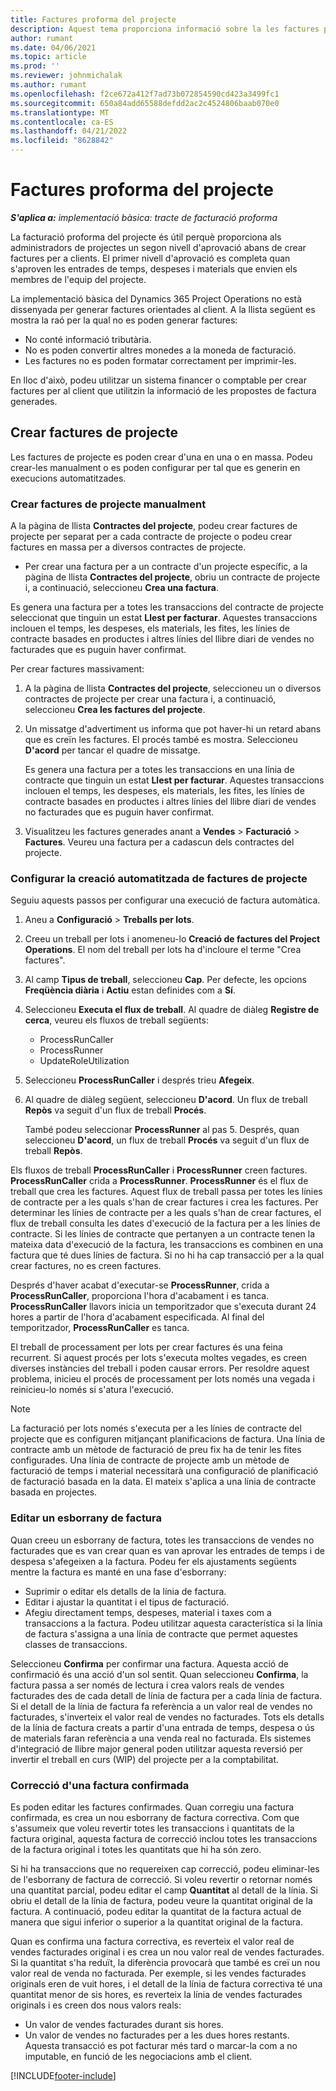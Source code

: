 ```yaml
---
title: Factures proforma del projecte
description: Aquest tema proporciona informació sobre la les factures proforma del projecte a Project Operations.
author: rumant
ms.date: 04/06/2021
ms.topic: article
ms.prod: ''
ms.reviewer: johnmichalak
ms.author: rumant
ms.openlocfilehash: f2ce672a412f7ad73b072854590cd423a3499fc1
ms.sourcegitcommit: 650a84add65588defdd2ac2c4524806baab070e0
ms.translationtype: MT
ms.contentlocale: ca-ES
ms.lasthandoff: 04/21/2022
ms.locfileid: "8628842"
---
```

# <a name="proforma-project-invoices"></a>Factures proforma del projecte

_**S'aplica a:** implementació bàsica: tracte de facturació proforma_

La facturació proforma del projecte és útil perquè proporciona als administradors de projectes un segon nivell d'aprovació abans de crear factures per a clients. El primer nivell d'aprovació es completa quan s'aproven les entrades de temps, despeses i materials que envien els membres de l'equip del projecte.

La implementació bàsica del Dynamics 365 Project Operations no està dissenyada per generar factures orientades al client. A la llista següent es mostra la raó per la qual no es poden generar factures:

- No conté informació tributària.
- No es poden convertir altres monedes a la moneda de facturació.
- Les factures no es poden formatar correctament per imprimir-les.

En lloc d'això, podeu utilitzar un sistema financer o comptable per crear factures per al client que utilitzin la informació de les propostes de factura generades.

## <a name="creating-project-invoices"></a>Crear factures de projecte

Les factures de projecte es poden crear d'una en una o en massa. Podeu crear-les manualment o es poden configurar per tal que es generin en execucions automatitzades.

### <a name="manually-create-project-invoices"></a>Crear factures de projecte manualment 

A la pàgina de llista **Contractes del projecte**, podeu crear factures de projecte per separat per a cada contracte de projecte o podeu crear factures en massa per a diversos contractes de projecte.

   - Per crear una factura per a un contracte d'un projecte específic, a la pàgina de llista **Contractes del projecte**, obriu un contracte de projecte i, a continuació, seleccioneu **Crea una factura**.

   Es genera una factura per a totes les transaccions del contracte de projecte seleccionat que tinguin un estat **Llest per facturar**. Aquestes transaccions inclouen el temps, les despeses, els materials, les fites, les línies de contracte basades en productes i altres línies del llibre diari de vendes no facturades que es puguin haver confirmat.

Per crear factures massivament:

1. A la pàgina de llista **Contractes del projecte**, seleccioneu un o diversos contractes de projecte per crear una factura i, a continuació, seleccioneu **Crea les factures del projecte**.
2. Un missatge d'advertiment us informa que pot haver-hi un retard abans que es creïn les factures. El procés també es mostra. Seleccioneu **D'acord** per tancar el quadre de missatge.

   Es genera una factura per a totes les transaccions en una línia de contracte que tinguin un estat **Llest per facturar**. Aquestes transaccions inclouen el temps, les despeses, els materials, les fites, les línies de contracte basades en productes i altres línies del llibre diari de vendes no facturades que es puguin haver confirmat.

3. Visualitzeu les factures generades anant a **Vendes** \> **Facturació** \> **Factures**. Veureu una factura per a cadascun dels contractes del projecte.

### <a name="set-up-automated-creation-of-project-invoices"></a>Configurar la creació automatitzada de factures de projecte 

Seguiu aquests passos per configurar una execució de factura automàtica.

1. Aneu a **Configuració** \> **Treballs per lots**.
2. Creeu un treball per lots i anomeneu-lo **Creació de factures del Project Operations**. El nom del treball per lots ha d'incloure el terme "Crea factures".
3. Al camp **Tipus de treball**, seleccioneu **Cap**. Per defecte, les opcions **Freqüència diària** i **Actiu** estan definides com a **Sí**.
4. Seleccioneu **Executa el flux de treball**. Al quadre de diàleg **Registre de cerca**, veureu els fluxos de treball següents:

    - ProcessRunCaller
    - ProcessRunner
    - UpdateRoleUtilization

5. Seleccioneu **ProcessRunCaller** i després trieu **Afegeix**.
6. Al quadre de diàleg següent, seleccioneu **D'acord**. Un flux de treball **Repòs** va seguit d'un flux de treball **Procés**.

    També podeu seleccionar **ProcessRunner** al pas 5. Després, quan seleccioneu **D'acord**, un flux de treball **Procés** va seguit d'un flux de treball **Repòs**.

Els fluxos de treball **ProcessRunCaller** i **ProcessRunner** creen factures. **ProcessRunCaller** crida a **ProcessRunner**. **ProcessRunner** és el flux de treball que crea les factures. Aquest flux de treball passa per totes les línies de contracte per a les quals s'han de crear factures i crea les factures. Per determinar les línies de contracte per a les quals s'han de crear factures, el flux de treball consulta les dates d'execució de la factura per a les línies de contracte. Si les línies de contracte que pertanyen a un contracte tenen la mateixa data d'execució de la factura, les transaccions es combinen en una factura que té dues línies de factura. Si no hi ha cap transacció per a la qual crear factures, no es creen factures.

Després d'haver acabat d'executar-se **ProcessRunner**, crida a **ProcessRunCaller**, proporciona l'hora d'acabament i es tanca. **ProcessRunCaller** llavors inicia un temporitzador que s'executa durant 24 hores a partir de l'hora d'acabament especificada. Al final del temporitzador, **ProcessRunCaller** es tanca.

El treball de processament per lots per crear factures és una feina recurrent. Si aquest procés per lots s'executa moltes vegades, es creen diverses instàncies del treball i poden causar errors. Per resoldre aquest problema, inicieu el procés de processament per lots només una vegada i reinicieu-lo només si s'atura l'execució.

> [!NOTE]
> La facturació per lots només s'executa per a les línies de contracte del projecte que es configuren mitjançant planificacions de factura. Una línia de contracte amb un mètode de facturació de preu fix ha de tenir les fites configurades. Una línia de contracte de projecte amb un mètode de facturació de temps i material necessitarà una configuració de planificació de facturació basada en la data. El mateix s'aplica a una línia de contracte basada en projectes.      
 
### <a name="edit-a-draft-invoice"></a>Editar un esborrany de factura

Quan creeu un esborrany de factura, totes les transaccions de vendes no facturades que es van crear quan es van aprovar les entrades de temps i de despesa s'afegeixen a la factura. Podeu fer els ajustaments següents mentre la factura es manté en una fase d'esborrany:

- Suprimir o editar els detalls de la línia de factura.
- Editar i ajustar la quantitat i el tipus de facturació.
- Afegiu directament temps, despeses, material i taxes com a transaccions a la factura. Podeu utilitzar aquesta característica si la línia de factura s'assigna a una línia de contracte que permet aquestes classes de transaccions.

Seleccioneu **Confirma** per confirmar una factura. Aquesta acció de confirmació és una acció d'un sol sentit. Quan seleccioneu **Confirma**, la factura passa a ser només de lectura i crea valors reals de vendes facturades des de cada detall de línia de factura per a cada línia de factura. Si el detall de la línia de factura fa referència a un valor real de vendes no facturades, s'inverteix el valor real de vendes no facturades. Tots els detalls de la línia de factura creats a partir d'una entrada de temps, despesa o ús de materials faran referència a una venda real no facturada. Els sistemes d'integració de llibre major general poden utilitzar aquesta reversió per invertir el treball en curs (WIP) del projecte per a la comptabilitat.

### <a name="correct-a-confirmed-invoice"></a>Correcció d'una factura confirmada

Es poden editar les factures confirmades. Quan corregiu una factura confirmada, es crea un nou esborrany de factura correctiva. Com que s'assumeix que voleu revertir totes les transaccions i quantitats de la factura original, aquesta factura de correcció inclou totes les transaccions de la factura original i totes les quantitats que hi ha són zero.

Si hi ha transaccions que no requereixen cap correcció, podeu eliminar-les de l'esborrany de factura de correcció. Si voleu revertir o retornar només una quantitat parcial, podeu editar el camp **Quantitat** al detall de la línia. Si obriu el detall de la línia de factura, podeu veure la quantitat original de la factura. A continuació, podeu editar la quantitat de la factura actual de manera que sigui inferior o superior a la quantitat original de la factura.

Quan es confirma una factura correctiva, es reverteix el valor real de vendes facturades original i es crea un nou valor real de vendes facturades. Si la quantitat s'ha reduït, la diferència provocarà que també es creï un nou valor real de venda no facturada. Per exemple, si les vendes facturades originals eren de vuit hores, i el detall de la línia de factura correctiva té una quantitat menor de sis hores, es reverteix la línia de vendes facturades originals i es creen dos nous valors reals:

- Un valor de vendes facturades durant sis hores.
- Un valor de vendes no facturades per a les dues hores restants. Aquesta transacció es pot facturar més tard o marcar-la com a no imputable, en funció de les negociacions amb el client.



[!INCLUDE[footer-include](../../includes/footer-banner.md)]
